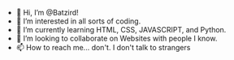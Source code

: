 - 👋 Hi, I’m @Batzird!
- 👀 I’m interested in all sorts of coding.
- 🌱 I’m currently learning HTML, CSS, JAVASCRIPT, and Python.
- 💞️ I’m looking to collaborate on Websites with people I know.
- 📫 How to reach me... don't. I don't talk to strangers
<!---
Batzird/Batzird is a ✨ special ✨ repository because its `README.md` (this file) appears on your GitHub profile.
You can click the Preview link to take a look at your changes.
--->
